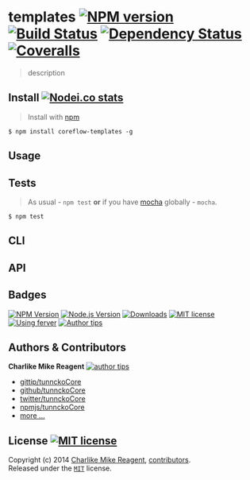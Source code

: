 # templates [![NPM version][npmjs-shields]][npmjs-url] [![Build Status][travis-img]][travis-url] [![Dependency Status][depstat-img]][depstat-url] [![Coveralls][coveralls-shields]][coveralls-url]
> description


## Install [![Nodei.co stats][npmjs-install]][npmjs-url]
> Install with [npm](https://npmjs.org)

```
$ npm install coreflow-templates -g
```

## Usage


## Tests
> As usual - `npm test` **or** if you have [mocha][mocha-url] globally - `mocha`.

```
$ npm test
```


## CLI


## API


## Badges
[![NPM Version][npm-required-version-img]][node-required-version-url]
[![Node.js Version][node-required-version-img]][node-required-version-url]
[![Downloads][downloads-img]][npmjs-url]
[![MIT license][license-img]][license-url]
[![Using ferver][ferver-img]][ferver-url]
[![Author tips][author-gittip-img]][author-gittip]

## Authors & Contributors

**Charlike Mike Reagent** [![author tips][author-gittip-img]][author-gittip]
+ [gittip/tunnckoCore][author-gittip]
+ [github/tunnckoCore][author-github]
+ [twitter/tunnckoCore][author-twitter]
+ [npmjs/tunnckoCore][author-npmjs]
+ [more ...][author-more]

## License [![MIT license][license-img]][license-url]
Copyright (c) 2014 [Charlike Mike Reagent][author-website], [contributors](https://github.com/tunnckoCore/coreflow-templates/graphs/contributors).  
Released under the [`MIT`][license-url] license.



[downloads-img]: http://img.shields.io/npm/dm/coreflow-templates.svg

[npm-required-version-img]: http://img.shields.io/badge/npm-%3E=%201.4.28-brightgreen.svg

[node-required-version-img]: https://img.shields.io/node/v/coreflow-templates.svg
[node-required-version-url]: http://nodejs.org/download/

[npmjs-url]: http://npm.im/coreflow-templates
[npmjs-shields]: http://img.shields.io/npm/v/coreflow-templates.svg
[npmjs-install]: https://nodei.co/npm/coreflow-templates.svg?mini=true

[coveralls-url]: https://coveralls.io/r/tunnckoCore/coreflow-templates?branch=master
[coveralls-shields]: https://img.shields.io/coveralls/tunnckoCore/coreflow-templates.svg

[license-url]: https://github.com/tunnckoCore/coreflow-templates/blob/master/license.md
[license-img]: http://img.shields.io/badge/license-MIT-blue.svg

[travis-url]: https://travis-ci.org/tunnckoCore/coreflow-templates
[travis-img]: https://travis-ci.org/tunnckoCore/coreflow-templates.svg?branch=master

[depstat-url]: https://david-dm.org/tunnckoCore/coreflow-templates
[depstat-img]: https://david-dm.org/tunnckoCore/coreflow-templates.svg

[ferver-img]: http://img.shields.io/badge/using-ferver-585858.svg
[ferver-url]: https://github.com/jonathanong/ferver

[author-gittip-img]: http://img.shields.io/gittip/tunnckoCore.svg
[author-gittip]: https://www.gittip.com/tunnckoCore
[author-github]: https://github.com/tunnckoCore
[author-twitter]: https://twitter.com/tunnckoCore
[author-website]: http://www.whistle-bg.tk
[author-npmjs]: https://npmjs.org/~tunnckocore
[author-more]: http://j.mp/1stW47C

[cobody-url]: https://github.com/tj/co-body
[mocha-url]: https://github.com/tj/mocha
[rawbody-url]: https://github.com/stream-utils/raw-body
[multer-url]: https://github.com/expressjs/multer
[express-url]: https://github.com/strongloop/express
[formidable-url]: https://github.com/felixge/node-formidable
[co-url]: https://github.com/tj/co
[extend-url]: https://github.com/justmoon/node-extend
[csp-report]: https://mathiasbynens.be/notes/csp-reports
